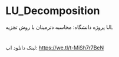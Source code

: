 # LU_Decomposition
پروژه دانشگاه: محاسبه دترمینان با روش تجزیه UL
#

لینک دانلود اپ: https://we.tl/t-MiSh7r7BeN
